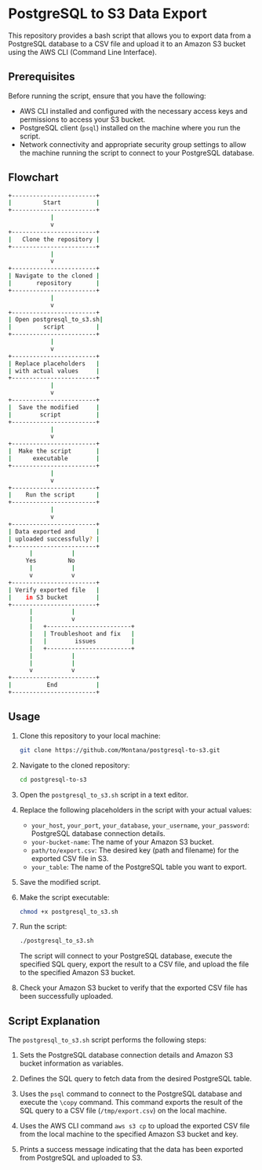 # PostgreSQL to S3 Data Export

This repository provides a bash script that allows you to export data from a PostgreSQL database to a CSV file and upload it to an Amazon S3 bucket using the AWS CLI (Command Line Interface).

## Prerequisites

Before running the script, ensure that you have the following:

- AWS CLI installed and configured with the necessary access keys and permissions to access your S3 bucket.
- PostgreSQL client (`psql`) installed on the machine where you run the script.
- Network connectivity and appropriate security group settings to allow the machine running the script to connect to your PostgreSQL database.

## Flowchart 

```bash
+------------------------+
|         Start          |
+------------------------+
            |
            v
+------------------------+
|   Clone the repository |
+------------------------+
            |
            v
+------------------------+
| Navigate to the cloned |
|       repository       |
+------------------------+
            |
            v
+------------------------+
| Open postgresql_to_s3.sh|
|         script         |
+------------------------+
            |
            v
+------------------------+
| Replace placeholders   |
| with actual values     |
+------------------------+
            |
            v
+------------------------+
|  Save the modified     |
|        script          |
+------------------------+
            |
            v
+------------------------+
|  Make the script       |
|      executable        |
+------------------------+
            |
            v
+------------------------+
|    Run the script      |
+------------------------+
            |
            v
+------------------------+
| Data exported and      |
| uploaded successfully? |
+------------------------+
      |           |
     Yes         No
      |           |
      v           v
+------------------------+
| Verify exported file   |
|    in S3 bucket        |
+------------------------+
      |           |
      |           v
      |   +------------------------+
      |   | Troubleshoot and fix   |
      |   |        issues          |
      |   +------------------------+
      |           |
      |           |
      v           v
+------------------------+
|          End           |
+------------------------+
```

## Usage

1. Clone this repository to your local machine:

   ```bash
   git clone https://github.com/Montana/postgresql-to-s3.git
   ```

2. Navigate to the cloned repository:

   ```bash
   cd postgresql-to-s3
   ```

3. Open the `postgresql_to_s3.sh` script in a text editor.

4. Replace the following placeholders in the script with your actual values:
   - `your_host`, `your_port`, `your_database`, `your_username`, `your_password`: PostgreSQL database connection details.
   - `your-bucket-name`: The name of your Amazon S3 bucket.
   - `path/to/export.csv`: The desired key (path and filename) for the exported CSV file in S3.
   - `your_table`: The name of the PostgreSQL table you want to export.

5. Save the modified script.

6. Make the script executable:

   ```bash
   chmod +x postgresql_to_s3.sh
   ```

7. Run the script:

   ```bash
   ./postgresql_to_s3.sh
   ```

   The script will connect to your PostgreSQL database, execute the specified SQL query, export the result to a CSV file, and upload the file to the specified Amazon S3 bucket.

8. Check your Amazon S3 bucket to verify that the exported CSV file has been successfully uploaded.

## Script Explanation

The `postgresql_to_s3.sh` script performs the following steps:

1. Sets the PostgreSQL database connection details and Amazon S3 bucket information as variables.

2. Defines the SQL query to fetch data from the desired PostgreSQL table.

3. Uses the `psql` command to connect to the PostgreSQL database and execute the `\copy` command. This command exports the result of the SQL query to a CSV file (`/tmp/export.csv`) on the local machine.

4. Uses the AWS CLI command `aws s3 cp` to upload the exported CSV file from the local machine to the specified Amazon S3 bucket and key.

5. Prints a success message indicating that the data has been exported from PostgreSQL and uploaded to S3.
